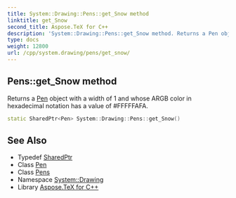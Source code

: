 ```yaml
---
title: System::Drawing::Pens::get_Snow method
linktitle: get_Snow
second_title: Aspose.TeX for C++
description: 'System::Drawing::Pens::get_Snow method. Returns a Pen object with a width of 1 and whose ARGB color in hexadecimal notation has a value of #FFFFFAFA in C++.'
type: docs
weight: 12800
url: /cpp/system.drawing/pens/get_snow/
---
```

## Pens::get_Snow method


Returns a [Pen](../../pen/) object with a width of 1 and whose ARGB color in hexadecimal notation has a value of #FFFFFAFA.

```cpp
static SharedPtr<Pen> System::Drawing::Pens::get_Snow()
```

## See Also

* Typedef [SharedPtr](../../../system/sharedptr/)
* Class [Pen](../../pen/)
* Class [Pens](../)
* Namespace [System::Drawing](../../)
* Library [Aspose.TeX for C++](../../../)
